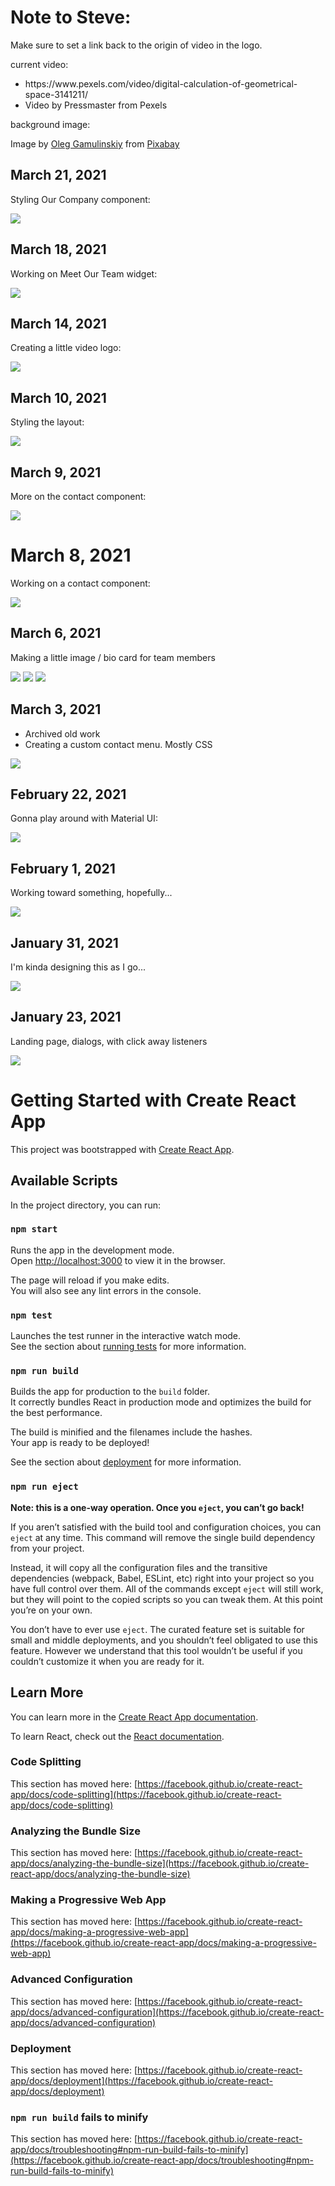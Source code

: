 # Note to Steve:

<p>Make sure to set a link back to the origin of video in the logo.</p>

<p>current video:</p>

<ul>
<li>https://www.pexels.com/video/digital-calculation-of-geometrical-space-3141211/</li>
<li>Video by Pressmaster from Pexels</li>
</ul>

<p>background image:</p>
<p>Image by <a href="https://pixabay.com/users/gam-ol-2829280/?utm_source=link-attribution&amp;utm_medium=referral&amp;utm_campaign=image&amp;utm_content=6046596">Oleg Gamulinskiy</a> from <a href="https://pixabay.com/?utm_source=link-attribution&amp;utm_medium=referral&amp;utm_campaign=image&amp;utm_content=6046596">Pixabay</a></p>

## March 21, 2021

<p>Styling Our Company component:</p>
<img src="https://raw.githubusercontent.com/sbogucki12/companysite/main/readmeFiles/style1GIF.gif" />

## March 18, 2021

<p>Working on Meet Our Team widget:</p>
<img src="https://raw.githubusercontent.com/sbogucki12/companysite/main/readmeFiles/style0GIF.gif" />

## March 14, 2021

<p>Creating a little video logo:</p>
<img src="https://raw.githubusercontent.com/sbogucki12/companysite/main/readmeFiles/mainLogo0GIF.gif" />

## March 10, 2021

<p>Styling the layout:</p>
<img src="https://raw.githubusercontent.com/sbogucki12/companysite/main/readmeFiles/layout0GIF.gif" />

## March 9, 2021

<p>More on the contact component:</p>
<img src="https://raw.githubusercontent.com/sbogucki12/companysite/main/readmeFiles/contact2GIF.gif" />

# March 8, 2021

<p>Working on a contact component:</p>
<img src="https://raw.githubusercontent.com/sbogucki12/companysite/main/readmeFiles/contact1GIF.gif" />

## March 6, 2021

<p>Making a little image / bio card for team members</p>
<img src="https://raw.githubusercontent.com/sbogucki12/companysite/main/readmeFiles/teamMemberWidgetGIF.gif" />
<img src="https://raw.githubusercontent.com/sbogucki12/companysite/main/readmeFiles/teamPicCardRowGIF.gif" />
<img src="https://raw.githubusercontent.com/sbogucki12/companysite/main/readmeFiles/teamMemberCardGIF.gif" />

## March 3, 2021

<ul>
<li>Archived old work</li>
<li>Creating a custom  contact menu. Mostly CSS</li>
</ul>
<img src="https://raw.githubusercontent.com/sbogucki12/companysite/main/readmeFiles/footerContactMenuGIF.gif" />

## February 22, 2021

<p>Gonna play around with Material UI:</p>
<img src="https://raw.githubusercontent.com/sbogucki12/companysite/main/readmeFiles/newStyle0.jpg" />

## February 1, 2021

<p>Working toward something, hopefully...</p>
<img src="https://raw.githubusercontent.com/sbogucki12/companysite/main/readmeFiles/main02012021.gif" />

## January 31, 2021

<p>I'm kinda designing this as I go...</p>
<img src="https://raw.githubusercontent.com/sbogucki12/companysite/main/readmeFiles/main01312021.gif" />

## January 23, 2021

<p>Landing page, dialogs, with click away listeners</p>
<img src="https://raw.githubusercontent.com/sbogucki12/companysite/main/readmeFiles/landingPageGif1.gif" />

# Getting Started with Create React App

This project was bootstrapped with [Create React App](https://github.com/facebook/create-react-app).

## Available Scripts

In the project directory, you can run:

### `npm start`

Runs the app in the development mode.\
Open [http://localhost:3000](http://localhost:3000) to view it in the browser.

The page will reload if you make edits.\
You will also see any lint errors in the console.

### `npm test`

Launches the test runner in the interactive watch mode.\
See the section about [running tests](https://facebook.github.io/create-react-app/docs/running-tests) for more information.

### `npm run build`

Builds the app for production to the `build` folder.\
It correctly bundles React in production mode and optimizes the build for the best performance.

The build is minified and the filenames include the hashes.\
Your app is ready to be deployed!

See the section about [deployment](https://facebook.github.io/create-react-app/docs/deployment) for more information.

### `npm run eject`

**Note: this is a one-way operation. Once you `eject`, you can’t go back!**

If you aren’t satisfied with the build tool and configuration choices, you can `eject` at any time. This command will remove the single build dependency from your project.

Instead, it will copy all the configuration files and the transitive dependencies (webpack, Babel, ESLint, etc) right into your project so you have full control over them. All of the commands except `eject` will still work, but they will point to the copied scripts so you can tweak them. At this point you’re on your own.

You don’t have to ever use `eject`. The curated feature set is suitable for small and middle deployments, and you shouldn’t feel obligated to use this feature. However we understand that this tool wouldn’t be useful if you couldn’t customize it when you are ready for it.

## Learn More

You can learn more in the [Create React App documentation](https://facebook.github.io/create-react-app/docs/getting-started).

To learn React, check out the [React documentation](https://reactjs.org/).

### Code Splitting

This section has moved here: [https://facebook.github.io/create-react-app/docs/code-splitting](https://facebook.github.io/create-react-app/docs/code-splitting)

### Analyzing the Bundle Size

This section has moved here: [https://facebook.github.io/create-react-app/docs/analyzing-the-bundle-size](https://facebook.github.io/create-react-app/docs/analyzing-the-bundle-size)

### Making a Progressive Web App

This section has moved here: [https://facebook.github.io/create-react-app/docs/making-a-progressive-web-app](https://facebook.github.io/create-react-app/docs/making-a-progressive-web-app)

### Advanced Configuration

This section has moved here: [https://facebook.github.io/create-react-app/docs/advanced-configuration](https://facebook.github.io/create-react-app/docs/advanced-configuration)

### Deployment

This section has moved here: [https://facebook.github.io/create-react-app/docs/deployment](https://facebook.github.io/create-react-app/docs/deployment)

### `npm run build` fails to minify

This section has moved here: [https://facebook.github.io/create-react-app/docs/troubleshooting#npm-run-build-fails-to-minify](https://facebook.github.io/create-react-app/docs/troubleshooting#npm-run-build-fails-to-minify)
